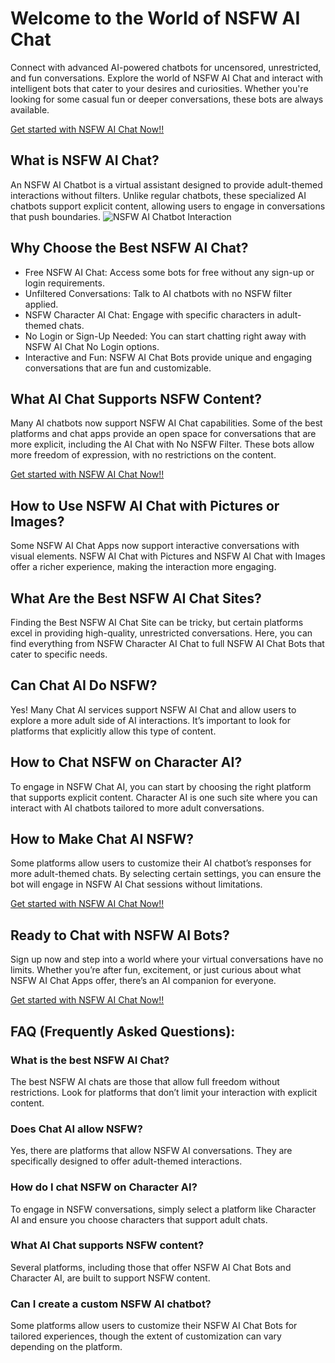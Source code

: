 <h1>Welcome to the World of NSFW AI Chat</h1>

Connect with advanced AI-powered chatbots for uncensored, unrestricted, and fun conversations. Explore the world of NSFW AI Chat and interact with intelligent bots that cater to your desires and curiosities. Whether you're looking for some casual fun or deeper conversations, these bots are always available.

<a href="https://golove.ai/?ref=gh-golove-ai">Get started with NSFW AI Chat Now!!</a>

<h2>What is NSFW AI Chat?</h2>
An NSFW AI Chatbot is a virtual assistant designed to provide adult-themed interactions without filters. Unlike regular chatbots, these specialized AI chatbots support explicit content, allowing users to engage in conversations that push boundaries.

<img src="https://cloth-off.ai/wp-content/uploads/2025/02/photo_2025-02-04_19-39-21.jpg" alt="NSFW AI Chatbot Interaction">

<h2>Why Choose the Best NSFW AI Chat?</h2>

<ul>
    <li>Free NSFW AI Chat: Access some bots for free without any sign-up or login requirements.</li>
    <li>Unfiltered Conversations: Talk to AI chatbots with no NSFW filter applied.</li>
    <li>NSFW Character AI Chat: Engage with specific characters in adult-themed chats.</li>
    <li>No Login or Sign-Up Needed: You can start chatting right away with NSFW AI Chat No Login options.</li>
    <li>Interactive and Fun: NSFW AI Chat Bots provide unique and engaging conversations that are fun and customizable.</li>
</ul>

<h2>What AI Chat Supports NSFW Content?</h2>

Many AI chatbots now support NSFW AI Chat capabilities. Some of the best platforms and chat apps provide an open space for conversations that are more explicit, including the AI Chat with No NSFW Filter. These bots allow more freedom of expression, with no restrictions on the content.

<a href="https://golove.ai/?ref=gh-golove-ai">Get started with NSFW AI Chat Now!!</a>

<h2>How to Use NSFW AI Chat with Pictures or Images?</h2>

Some NSFW AI Chat Apps now support interactive conversations with visual elements. NSFW AI Chat with Pictures and NSFW AI Chat with Images offer a richer experience, making the interaction more engaging.

<h2>What Are the Best NSFW AI Chat Sites?</h2>

Finding the Best NSFW AI Chat Site can be tricky, but certain platforms excel in providing high-quality, unrestricted conversations. Here, you can find everything from NSFW Character AI Chat to full NSFW AI Chat Bots that cater to specific needs.

<h2>Can Chat AI Do NSFW?</h2>

Yes! Many Chat AI services support NSFW AI Chat and allow users to explore a more adult side of AI interactions. It’s important to look for platforms that explicitly allow this type of content.

<h2>How to Chat NSFW on Character AI?</h2>

To engage in NSFW Chat AI, you can start by choosing the right platform that supports explicit content. Character AI is one such site where you can interact with AI chatbots tailored to more adult conversations.

<h2>How to Make Chat AI NSFW?</h2>

Some platforms allow users to customize their AI chatbot’s responses for more adult-themed chats. By selecting certain settings, you can ensure the bot will engage in NSFW AI Chat sessions without limitations.

<a href="https://golove.ai/nsfw-ai-chat">Get started with NSFW AI Chat Now!!</a>

<h2>Ready to Chat with NSFW AI Bots?</h2>

Sign up now and step into a world where your virtual conversations have no limits. Whether you’re after fun, excitement, or just curious about what NSFW AI Chat Apps offer, there’s an AI companion for everyone.

<a href="https://golove.ai/?ref=gh-golove-ai">Get started with NSFW AI Chat Now!!</a>

<h2>FAQ (Frequently Asked Questions):</h2>

<h3>What is the best NSFW AI Chat?</h3>
<p>The best NSFW AI chats are those that allow full freedom without restrictions. Look for platforms that don’t limit your interaction with explicit content.</p>

<h3>Does Chat AI allow NSFW?</h3>
<p>Yes, there are platforms that allow NSFW AI conversations. They are specifically designed to offer adult-themed interactions.</p>

<h3>How do I chat NSFW on Character AI?</h3>
<p>To engage in NSFW conversations, simply select a platform like Character AI and ensure you choose characters that support adult chats.</p>

<h3>What AI Chat supports NSFW content?</h3>
<p>Several platforms, including those that offer NSFW AI Chat Bots and Character AI, are built to support NSFW content.</p>

<h3>Can I create a custom NSFW AI chatbot?</h3>
<p>Some platforms allow users to customize their NSFW AI Chat Bots for tailored experiences, though the extent of customization can vary depending on the platform.</p>



